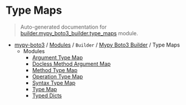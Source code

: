 # Type Maps

> Auto-generated documentation for [builder.mypy_boto3_builder.type_maps](https://github.com/vemel/mypy_boto3/blob/master/builder/mypy_boto3_builder/type_maps/__init__.py) module.

- [mypy-boto3](../../../README.md#mypy_boto3) / [Modules](../../../MODULES.md#mypy-boto3-modules) / `Builder` / [Mypy Boto3 Builder](../index.md#mypy-boto3-builder) / Type Maps
    - Modules
        - [Argument Type Map](argument_type_map.md#argument-type-map)
        - [Docless Method Argument Map](docless_method_argument_map.md#docless-method-argument-map)
        - [Method Type Map](method_type_map.md#method-type-map)
        - [Operation Type Map](operation_type_map.md#operation-type-map)
        - [Syntax Type Map](syntax_type_map.md#syntax-type-map)
        - [Type Map](type_map.md#type-map)
        - [Typed Dicts](typed_dicts.md#typed-dicts)
